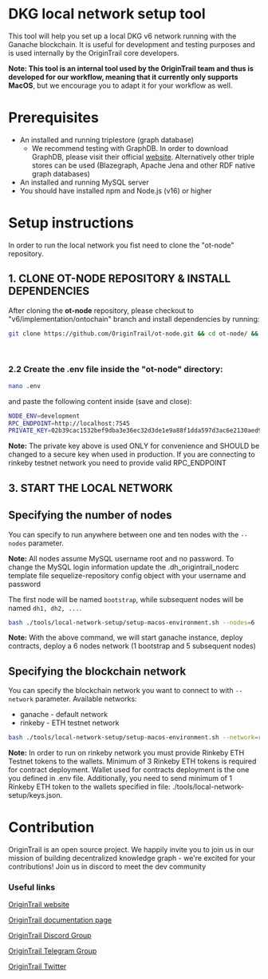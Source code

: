 DKG local network setup tool
========================

This tool will help you set up a local DKG v6 network running with the Ganache blockchain. It is useful for development and testing purposes and is used internally by the OriginTrail core developers.
<br/>


**Note: This tool is an internal tool used by the OriginTrail team and thus is developed for our workflow, meaning that it currently only supports MacOS**, but we encourage you to adapt it for your workflow as well.


Prerequisites
=============

* An installed and running triplestore (graph database)
  * We recommend testing with GraphDB. In order to download GraphDB, please visit their official [website](https://graphdb.ontotext.com/). Alternatively other triple stores can be used (Blazegraph, Apache Jena and other RDF native graph databases)
* An installed and running MySQL server
* You should have installed npm and Node.js (v16) or higher


# Setup instructions

In order to run the local network you fist need to clone the "ot-node" repository.
<br/>

## 1. CLONE OT-NODE REPOSITORY & INSTALL DEPENDENCIES
After cloning the **ot-node** repository, please checkout to "v6/implementation/ontochain" branch and install dependencies by running:
```bash
git clone https://github.com/OriginTrail/ot-node.git && cd ot-node/ && git checkout v6/implementation/ontochain && npm install
```
<br/>

### 2.2 Create the .env file inside the "ot-node" directory:
```bash
nano .env
```
and paste the following content inside (save and close):
```bash
NODE_ENV=development
RPC_ENDPOINT=http://localhost:7545
PRIVATE_KEY=02b39cac1532bef9dba3e36ec32d3de1e9a88f1dda597d3ac6e2130aed9adc4e
```
**Note:** The private key above is used ONLY for convenience and SHOULD be changed to a secure key when used in production. If you are connecting to rinkeby testnet network you need to provide valid RPC_ENDPOINT
<br/>

## 3. START THE LOCAL NETWORK

## Specifying the number of nodes
You can specify to run anywhere between one and ten nodes with the `--nodes` parameter.

**Note:** All nodes assume MySQL username root and no password. To change the MySQL login information update the .dh_origintrail_noderc template file  sequelize-repository config object with your username and password<br/>

The first node will be named `bootstrap`, while subsequent nodes will be named `dh1, dh2, ...`. <br/>

```bash
bash ./tools/local-network-setup/setup-macos-environment.sh --nodes=6
```
**Note:** With the above command, we will start ganache instance, deploy contracts, deploy a 6 nodes network (1 bootstrap and 5 subsequent nodes)<br/>

## Specifying the blockchain network
You can specify the blockchain network you want to connect to with `--network` parameter.
Available networks:
- ganache - default network
- rinkeby - ETH testnet network
```bash
bash ./tools/local-network-setup/setup-macos-environment.sh --network=rinkeby
```
**Note:** In order to run on rinkeby network you must provide Rinkeby ETH Testnet tokens to the wallets. Minimum of 3 Rinkeby ETH tokens is required for contract deployment. Wallet used for contracts deployment is the one you defined in .env file. Additionally, you need to send minimum of 1 Rinkeby ETH token to the wallets specified in file: ./tools/local-network-setup/keys.json.
<br/>

Contribution
============

OriginTrail is an open source project. We happily invite you to join us in our mission of building decentralized knowledge graph - we're excited for your contributions! Join us in discord to meet the dev community


### Useful links

[OriginTrail website](https://origintrail.io)

[OriginTrail documentation page](http://docs.origintrail.io)

[OriginTrail Discord Group](https://discordapp.com/invite/FCgYk2S)

[OriginTrail Telegram Group](https://t.me/origintrail)

[OriginTrail Twitter](https://twitter.com/origin_trail)

